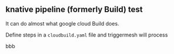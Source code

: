 ## knative pipeline (formerly Build) test

It can do almost what google cloud Build does.

Define steps in a `cloudbuild.yaml` file and triggermesh will process

bbb
